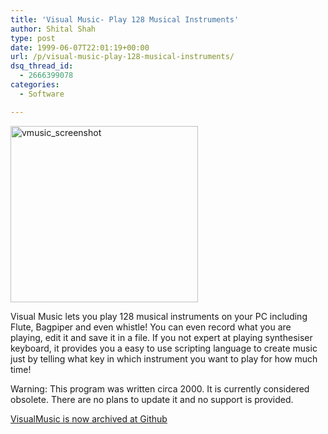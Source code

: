 ```yaml
---
title: 'Visual Music- Play 128 Musical Instruments'
author: Shital Shah
type: post
date: 1999-06-07T22:01:19+00:00
url: /p/visual-music-play-128-musical-instruments/
dsq_thread_id:
  - 2666399078
categories:
  - Software

---
```

[<img src="/images/posts/1999/06/vmusic_screenshot.jpg" alt="vmusic_screenshot" width="300" height="282" class="alignleft size-full wp-image-1237" />][1]
  
Visual Music lets you play 128 musical instruments on your PC including Flute, Bagpiper and even whistle! You can even record what you are playing, edit it and save it in a file. If you not expert at playing synthesiser keyboard, it provides you a easy to use scripting language to create music just by telling what key in which instrument you want to play for how much time! 

<p class="obsolete">
  Warning: This program was written circa 2000. It is currently considered obsolete. There are no plans to update it and no support is provided.
</p>

[VisualMusic is now archived at Github][2]

<div class="github-widget" data-repo="sytelus/VisualMusic">
</div>

 [1]: /images/posts/1999/06/vmusic_screenshot.jpg
 [2]: https://github.com/sytelus/VisualMusic